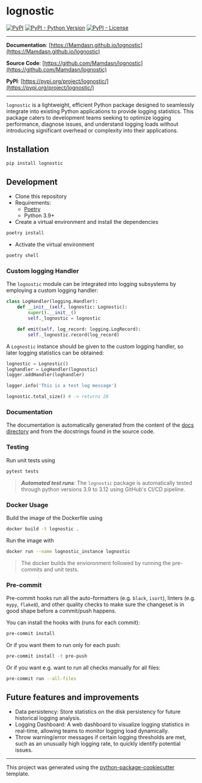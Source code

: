 # lognostic

[![PyPI](https://img.shields.io/pypi/v/lognostic?style=flat-square)](https://pypi.python.org/pypi/lognostic/)
[![PyPI - Python Version](https://img.shields.io/pypi/pyversions/lognostic?style=flat-square)](https://pypi.python.org/pypi/lognostic/)
[![PyPI - License](https://img.shields.io/pypi/l/lognostic?style=flat-square)](https://pypi.python.org/pypi/lognostic/)


---

**Documentation**: [https://Mamdasn.github.io/lognostic](https://Mamdasn.github.io/lognostic)

**Source Code**: [https://github.com/Mamdasn/lognostic](https://github.com/Mamdasn/lognostic)

**PyPI**: [https://pypi.org/project/lognostic/](https://pypi.org/project/lognostic/)

---

`lognostic` is a lightweight, efficient Python package designed to seamlessly integrate into existing Python applications to provide logging statistics. This package caters to development teams seeking to optimize logging performance, diagnose issues, and understand logging loads without introducing significant overhead or complexity into their applications.

## Installation

```sh
pip install lognostic
```

## Development

* Clone this repository
* Requirements:
  * [Poetry](https://python-poetry.org/)
  * Python 3.9+
* Create a virtual environment and install the dependencies

```sh
poetry install
```

* Activate the virtual environment

```sh
poetry shell
```

### Custom logging Handler

The `lognostic` module can be integrated into logging subsystems by employing a custom logging handler:

```python
class LogHandler(logging.Handler):
    def __init__(self, lognostic: Lognostic):
        super().__init__()
        self._lognostic = lognostic

    def emit(self, log_record: logging.LogRecord):
        self._lognostic.record(log_record)
```

A `Lognostic` instance should be given to the custom logging handler, so later logging statistics can be obtained:

```python
lognostic = Lognostic()
loghandler = LogHandler(lognostic)
logger.addHandler(loghandler)

logger.info('This is a test log message')

lognostic.total_size() # -> returns 26
```

### Documentation

The documentation is automatically generated from the content of the [docs directory](./docs) and from the docstrings found in the source code.


### Testing
Run unit tests using
```sh
pytest tests
```

> **_Automated test runs_**: The `lognostic` package is automatically tested through python versions 3.9 to 3.12 using GitHub's CI/CD pipeline.  

### Docker Usage

Build the image of the Dockerfile using
```sh
docker build -t lognostic .
```
Run the image with
```sh
docker run --name lognostic_instance lognostic
```

> The docker builds the envioronment followed by running the pre-commits and unit tests.

### Pre-commit

Pre-commit hooks run all the auto-formatters (e.g. `black`, `isort`), linters (e.g. `mypy`, `flake8`), and other quality checks to make sure the changeset is in good shape before a commit/push happens.

You can install the hooks with (runs for each commit):

```sh
pre-commit install
```

Or if you want them to run only for each push:

```sh
pre-commit install -t pre-push
```

Or if you want e.g. want to run all checks manually for all files:

```sh
pre-commit run --all-files
```

## Future features and improvements
+ Data persistency: Store statistics on the disk persistency for future historical logging analysis.
+ Logging Dashboard: A web dashboard to visualize logging statistics in real-time, allowing teams to monitor logging load dynamically.
+ Throw warning/error messages if certain logging thresholds are met, such as an unusually high logging rate, to quickly identify potential issues.
---

This project was generated using the [python-package-cookiecutter](https://github.com/Mamdasn/python-package-cookiecutter) template.
